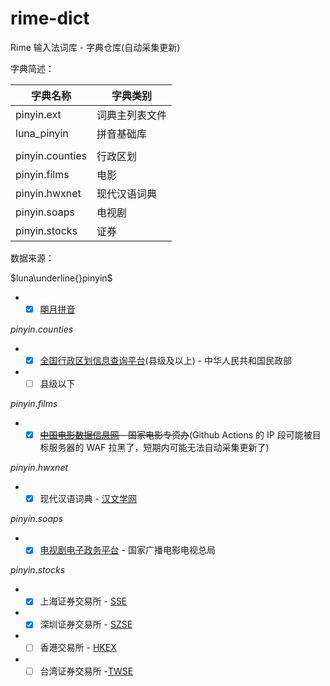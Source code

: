 # rime-dict

Rime 输入法词库 - 字典仓库(自动采集更新)


字典简述：

|字典名称|字典类别|
|---|---|
|pinyin.ext|词典主列表文件|
|luna_pinyin|拼音基础库|
|||
|pinyin.counties|行政区划|
|pinyin.films|电影|
|pinyin.hwxnet|现代汉语词典|
|pinyin.soaps|电视剧|
|pinyin.stocks|证券|



数据来源：

$luna\underline{}pinyin$
- - [x] [朙月拼音](https://github.com/rime/rime-luna-pinyin)

$pinyin.counties$
- - [x] [全国行政区划信息查询平台](http://xzqh.mca.gov.cn/map)(县级及以上) - 中华人民共和国民政部
- - [ ] 县级以下

$pinyin.films$
- - [x] ~~[中国电影数据信息网](https://www.zgdypw.cn/) - 国家电影专资办~~(Github Actions 的 IP 段可能被目标服务器的 WAF 拉黑了，短期内可能无法自动采集更新了)

$pinyin.hwxnet$
- - [x] 现代汉语词典 - [汉文学网](https://cd.hwxnet.com/)

$pinyin.soaps$
- - [x] [电视剧电子政务平台](https://dsj.nrta.gov.cn/index.shanty) - 国家广播电影电视总局

$pinyin.stocks$
- - [x] 上海证券交易所 - [SSE](http://www.sse.com.cn/)
- - [x] 深圳证券交易所 - [SZSE](http://www.szse.cn/)
- - [ ] 香港交易所 - [HKEX](https://www.hkex.com.hk/)
- - [ ] 台湾证券交易所 -[TWSE](https://www.twse.com.tw/)

